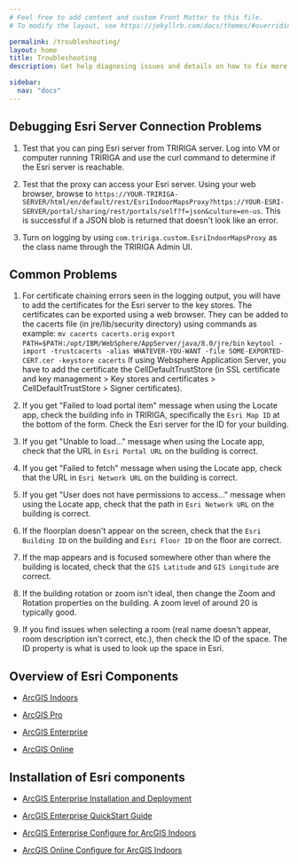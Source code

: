 ```yaml
---
# Feel free to add content and custom Front Matter to this file.
# To modify the layout, see https://jekyllrb.com/docs/themes/#overriding-theme-defaults

permalink: /troubleshooting/
layout: home
title: Troubleshooting
description: Get help diagnosing issues and details on how to fix more frequently encountered issues with TRIRIGA Indoor Maps.

sidebar:
  nav: "docs"
---
```


## Debugging Esri Server Connection Problems

1. Test that you can ping Esri server from TRIRIGA server.
Log into VM or computer running TRIRIGA and use the curl command to determine if the Esri server is reachable.

1. Test that the proxy can access your Esri server.
Using your web browser, browse to `https://YOUR-TRIRIGA-SERVER/html/en/default/rest/EsriIndoorMapsProxy?https://YOUR-ESRI-SERVER/portal/sharing/rest/portals/self?f=json&culture=en-us`.  This is successful if a JSON blob is returned that doesn't look like an error.

1. Turn on logging by using `com.tririga.custom.EsriIndoorMapsProxy` as the class name through the TRIRIGA Admin UI.

## Common Problems

1. For certificate chaining errors seen in the logging output, you will have to add the certificates for the Esri server to the key stores.
The certificates can be exported using a web browser. 
They can be added to the cacerts file (in jre/lib/security directory) using commands as example:
`mv cacerts cacerts.orig`
`export PATH=$PATH:/opt/IBM/WebSphere/AppServer/java/8.0/jre/bin`
`keytool -import -trustcacerts -alias WHATEVER-YOU-WANT -file SOME-EXPORTED-CERT.cer -keystore cacerts`
If using Websphere Application Server, you have to add the certificate the CellDefaultTrustStore (in SSL certificate and key management > Key stores and certificates > CellDefaultTrustStore > Signer certificates).

1. If you get "Failed to load portal item" message when using the Locate app, check the building info in TRIRIGA, specifically the `Esri Map ID` at the bottom of the form.  Check the Esri server for the ID for your building.

1. If you get "Unable to load..." message when using the Locate app, check that the URL in `Esri Portal URL` on the building is correct.

1. If you get "Failed to fetch" message when using the Locate app, check that the URL in `Esri Network URL` on the building is correct.

1. If you get "User does not have permissions to access..." message when using the Locate app, check that the path in `Esri Network URL` on the building is correct.

1. If the floorplan doesn't appear on the screen, check that the `Esri Building ID` on the building and `Esri Floor ID` on the floor are correct.

1. If the map appears and is focused somewhere other than where the building is located, check that the `GIS Latitude` and `GIS Longitude` are correct.

1. If the building rotation or zoom isn't ideal, then change the Zoom and Rotation properties on the building.  A zoom level of around 20 is typically good.

1. If you find issues when selecting a room (real name doesn't appear, room description isn't correct, etc.), then check the ID of the space. The ID property is what is used to look up the space in Esri.

## Overview of Esri Components

* [ArcGIS Indoors](https://www.esri.com/en-us/arcgis/products/arcgis-indoors/overview "ArcGIS Indoors Overview")

* [ArcGIS Pro](https://www.esri.com/en-us/arcgis/products/arcgis-pro/overview)

* [ArcGIS Enterprise](https://www.esri.com/en-us/arcgis/products/arcgis-enterprise/overview)

* [ArcGIS Online](https://www.esri.com/en-us/arcgis/products/arcgis-online/overview)

 

 

## Installation of Esri components

* [ArcGIS Enterprise Installation and Deployment](https://enterprise.arcgis.com/en/documentation/install/)

* [ArcGIS Enterprise QuickStart Guide](https://www.esri.com/content/dam/esrisites/en-us/media/pdf/guides/quickstart-arcgis-enterprise.pdf)

* [ArcGIS Enterprise Configure for ArcGIS Indoors](https://doc.arcgis.com/en/indoors/viewer/configure-your-indoors-portal.htm)

* [ArcGIS Online  Configure for ArcGIS Indoors](https://doc.arcgis.com/en/indoors/viewer/configure-your-organization-for-indoors.htm)
